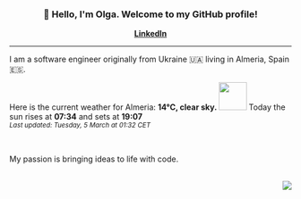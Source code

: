 <h3 align="center">👋 Hello, I'm Olga. Welcome to my GitHub profile! </h3>
<p align="center">
  <strong><a href="https://www.linkedin.com/in/olga-f/">LinkedIn</a></strong>
</p>

---

I am a software engineer originally from Ukraine 🇺🇦 living in Almeria, Spain 🇪🇸.


Here is the current weather for Almeria:
<b> 14°C, 
 clear sky.
</b> <img width="50" src=https:&#x2F;&#x2F;openweathermap.org&#x2F;img&#x2F;wn&#x2F;01n.png></img> Today the sun rises at
 <b>07:34</b> 
and sets at <b>19:07</b>
<br/>
<small><i>Last updated: Tuesday, 5 March at 01:32 CET </i></small>
<br/>

<br/>
<p> My passion is bringing ideas to life with code. </p>
<br/>



<div align="right">
<img src="https://komarev.com/ghpvc/?username=olga-f&color=38A3A5">
</div>

